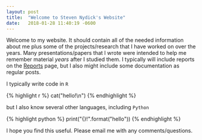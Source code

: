 ```yaml
---
layout: post
title:  "Welcome to Steven Nydick's Website"
date:   2018-01-28 11:40:19 -0600
---
```


Welcome to my website. It should contain all of the needed information about me
plus some of the projects/research that I have worked on over the years.
Many presentations/papers that I wrote were intended to help me remember 
material *years* after I studied them. I typically will include reports on the
[Reports](../reports) page, but I also might include some documentation as regular
posts.

I typically write code in `R`

{% highlight r %}
cat("hello!\n")
{% endhighlight %}

but I also know several other languages, including `Python`

{% highlight python %}
print("{}!".format("hello"))
{% endhighlight %}

I hope you find this useful. Please email me with any comments/questions.
